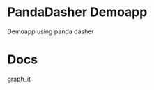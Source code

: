 # PandaDasher Demoapp
Demoapp using panda dasher

# Docs
[graph_it](https://htmlpreview.github.io/?https://github.com/Phillyclause89/PandaDasher/blob/master/html/graph_it.html
)

